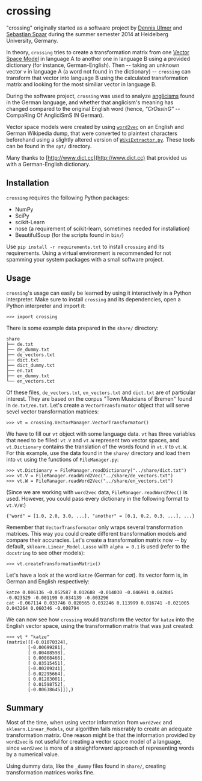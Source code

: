 crossing
========

"crossing" originally started as a software project by [Dennis Ulmer](https://github.com/Kaleidophon)
and [Sebastian Spaar](https://github.com/Eroica) during the summer semester 2014
at Heidelberg University, Germany.

In theory, `crossing` tries to create a transformation matrix from one
[Vector Space Model](http://en.wikipedia.org/wiki/Vector_space_model) in language A
to another one in language B using a provided dictionary (for instance, German-English).
Then -- taking an unknown vector `v` in language A (a word not found in the
dictionary) -- `crossing` can transform that vector into language B using the calculated
transformation matrix and looking for the most similiar vector in language B.

During the software project, `crossing` was used to analyze [anglicisms](http://en.wikipedia.org/wiki/Denglisch)
found in the German language, and whether that anglicism's meaning has changed
compared to the original English word (hence, *"CrOssinG"* -- CompaRing Of AngliciSmS IN German).

Vector space models were created by using [`word2vec`](https://code.google.com/p/word2vec/)
on an English and German Wikipedia dump, that were converted to plaintext characters
beforehand using a slightly altered version of [`WikiExtractor.py`](http://medialab.di.unipi.it/wiki/Wikipedia_Extractor).
These tools can be found in the `opt/` directory.

Many thanks to [http://www.dict.cc](http://www.dict.cc) that provided us with a
German-English dictionary.

Installation
------------

`crossing` requires the following Python packages:

*   NumPy
*   SciPy
*   scikit-Learn
*   nose (a requirement of scikit-learn, sometimes needed for installation)
*   BeautifulSoup (for the scripts found in `bin/`)

Use `pip install -r requirements.txt` to install `crossing` and its requirements.
Using a virtual environment is recommended for not spamming your system packages
with a small software project.

Usage
-----

`crossing`'s usage can easily be learned by using it interactively in a
Python interpreter. Make sure to install `crossing` and its dependencies,
open a Python interpreter and import it:

    >>> import crossing

There is some example data prepared in the `share/` directory:

    share
    ├── de.txt
    ├── de_dummy.txt
    ├── de_vectors.txt
    ├── dict.txt
    ├── dict_dummy.txt
    ├── en.txt
    ├── en_dummy.txt
    └── en_vectors.txt

Of these files, `de_vectors.txt`, `en_vectors.txt` and `dict.txt` are of
particular interest. They are based on the corpus "Town Musicians of Bremen"
found in `de.txt/en.txt`. Let's create a `VectorTransformator` object that will
serve sevel vector transformation matrices:

    >>> vt = crossing.VectorManager.VectorTransformator()

We have to fill our `vt` object with some language data. `vt` has three variables
that need to be filled: `vt.V` and `vt.W` represent two vector spaces, and
`vt.Dictionary` contains the translation of the words found in `vt.V` to `vt.W`.
For this example, use the data found in the `share/` directory and load them
into `vt` using the functions of `FileManager.py`:

    >>> vt.Dictionary = FileManager.readDictionary("../share/dict.txt")
    >>> vt.V = FileManager.readWord2Vec("../share/de_vectors.txt")
    >>> vt.W = FileManager.readWord2Vec("../share/en_vectors.txt")

(Since we are working with `word2vec` data, `FileManager.readWord2Vec()` is used.
However, you could pass every dictionary in the following format to `vt.V/W`:)

    {"word" = [1.0, 2.0, 3.0, ...], "another" = [0.1, 0.2, 0.3, ...], ...}

Remember that `VectorTransformator` only wraps several transformation matrices.
This way you could create different transformation models and compare their
accuracies. Let's create a transformation matrix now -- by default, `sklearn.Linear_Model.Lasso`
with `alpha = 0.1` is used (refer to the `docstring` to see other models):

    >>> vt.createTransformationMatrix()

Let's have a look at the word `katze` (German for *cat*). Its vector form is,
in German and English respectively:

    katze 0.006136 -0.052587 0.012688 -0.014030 -0.046991 0.042845 -0.023529 -0.001199 0.034139 -0.003296 
    cat -0.067114 0.033746 0.020565 0.032246 0.113999 0.016741 -0.021005 0.043264 0.060346 -0.008794 

We can now see how `crossing` would transform the vector for `katze` into the
English vector space, using the transformation matrix that was just created:

    >>> vt * "katze"
    (matrix([[-0.01070324],
            [-0.00699281],
            [ 0.00408598],
            [ 0.00868466],
            [ 0.03515451],
            [-0.00209241],
            [-0.02295664],
            [ 0.01283001],
            [ 0.01598752],
            [-0.00638645]]),)

Summary
-------

Most of the time, when using vector information from `word2vec` and `sklearn.Linear_Models`,
our algorithm fails miserably to create an adequate transformation matrix. One
reason might be that the information provided by `word2vec` is not useful for creating
a vector space model of a language, since `word2vec` is more of a straightforward
approach of representing words by a numerical value.

Using dummy data, like the `_dummy` files found in `share/`, creating transformation
matrices works fine.
